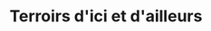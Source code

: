 ---
title: "Terroirs d'ici et d'ailleurs"
url: /riviere-du-loup/terroirs-dici-et-dailleurs/
shop: deli
---